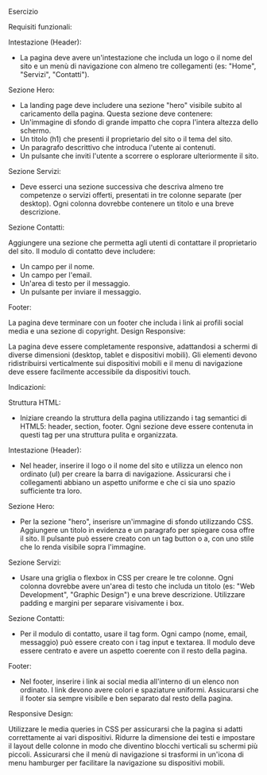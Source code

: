 Esercizio

Requisiti funzionali:

Intestazione (Header):

- La pagina deve avere un'intestazione che includa un logo o il nome del sito e un menù di navigazione con almeno tre collegamenti (es: "Home", "Servizi", "Contatti").

Sezione Hero:

- La landing page deve includere una sezione "hero" visibile subito al caricamento della pagina. Questa sezione deve contenere:
- Un'immagine di sfondo di grande impatto che copra l'intera altezza dello schermo.
- Un titolo (h1) che presenti il proprietario del sito o il tema del sito.
- Un paragrafo descrittivo che introduca l'utente ai contenuti.
- Un pulsante che inviti l'utente a scorrere o esplorare ulteriormente il sito.

Sezione Servizi:

- Deve esserci una sezione successiva che descriva almeno tre competenze o servizi offerti, presentati in tre colonne separate (per desktop). Ogni colonna dovrebbe contenere un titolo e una breve descrizione.

Sezione Contatti:

Aggiungere una sezione che permetta agli utenti di contattare il proprietario del sito. Il modulo di contatto deve includere:
- Un campo per il nome.
- Un campo per l'email.
- Un'area di testo per il messaggio.
- Un pulsante per inviare il messaggio.

Footer:

La pagina deve terminare con un footer che includa i link ai profili social media e una sezione di copyright.
Design Responsive:

La pagina deve essere completamente responsive, adattandosi a schermi di diverse dimensioni (desktop, tablet e dispositivi mobili). Gli elementi devono ridistribuirsi verticalmente sui dispositivi mobili e il menu di navigazione deve essere facilmente accessibile da dispositivi touch.

Indicazioni:

Struttura HTML:

- Iniziare creando la struttura della pagina utilizzando i tag semantici di HTML5: header, section, footer. Ogni sezione deve essere contenuta in questi tag per una struttura pulita e organizzata.

Intestazione (Header):

- Nel header, inserire il logo o il nome del sito e utilizza un elenco non ordinato (ul) per creare la barra di navigazione. Assicurarsi che i collegamenti abbiano un aspetto uniforme e che ci sia uno spazio sufficiente tra loro. 

Sezione Hero:

- Per la sezione "hero", inserisre un'immagine di sfondo utilizzando CSS. Aggiungere un titolo in evidenza e un paragrafo per spiegare cosa offre il sito. Il pulsante può essere creato con un tag button o a, con uno stile che lo renda visibile sopra l'immagine.

Sezione Servizi:

- Usare una griglia o flexbox in CSS per creare le tre colonne. Ogni colonna dovrebbe avere un'area di testo che includa un titolo (es: "Web Development", "Graphic Design") e una breve descrizione. Utilizzare padding e margini per separare visivamente i box.

Sezione Contatti:

- Per il modulo di contatto, usare il tag form. Ogni campo (nome, email, messaggio) può essere creato con i tag input e textarea. Il modulo deve essere centrato e avere un aspetto coerente con il resto della pagina.

Footer:

- Nel footer, inserire i link ai social media all'interno di un elenco non ordinato. I link devono avere colori e spaziature uniformi. Assicurarsi che il footer sia sempre visibile e ben separato dal resto della pagina.

Responsive Design:

Utilizzare le media queries in CSS per assicurarsi che la pagina si adatti correttamente ai vari dispositivi. Ridurre la dimensione dei testi e impostare il layout delle colonne in modo che diventino blocchi verticali su schermi più piccoli. Assicurarsi che il menù di navigazione si trasformi in un'icona di menu hamburger per facilitare la navigazione su dispositivi mobili.